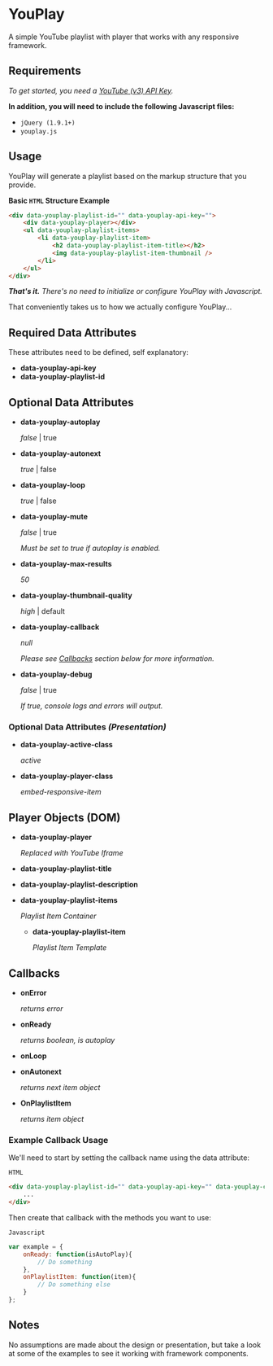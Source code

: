 # YouPlay
A simple YouTube playlist with player that works with any responsive framework.

## Requirements

_To get started, you need a [YouTube (v3) API Key](https://developers.google.com/youtube/v3/getting-started)._

**In addition, you will need to include the following Javascript files:**

* `jQuery (1.9.1+)`
* `youplay.js`

## Usage

YouPlay will generate a playlist based on the markup structure that you provide.

**Basic `HTML` Structure Example**

````html
<div data-youplay-playlist-id="" data-youplay-api-key="">
	<div data-youplay-player></div>
	<ul data-youplay-playlist-items>
		<li data-youplay-playlist-item>
			<h2 data-youplay-playlist-item-title></h2>
			<img data-youplay-playlist-item-thumbnail />
		</li>
	</ul>
</div>
````

_**That's it.** There's no need to initialize or configure YouPlay with Javascript._

That conveniently takes us to how we actually configure YouPlay...

## Required Data Attributes

These attributes need to be defined, self explanatory:

* **data-youplay-api-key**
* **data-youplay-playlist-id**

## Optional Data Attributes
* **data-youplay-autoplay**
  
  _false_ | true

* **data-youplay-autonext**

  _true_ | false

* **data-youplay-loop**

  _true_ | false

* **data-youplay-mute**

  _false_ | true
  
  _Must be set to true if autoplay is enabled._

* **data-youplay-max-results**

  _50_

* **data-youplay-thumbnail-quality**

  _high_ | default

* **data-youplay-callback**

  _null_
  
  _Please see [Callbacks](#callbacks) section below for more information._
 
* **data-youplay-debug**

  _false_ | true
  
  _If true, console logs and errors will output._

### Optional Data Attributes _(Presentation)_
* **data-youplay-active-class**

  _active_

* **data-youplay-player-class**

  _embed-responsive-item_

## Player Objects (DOM)

* **data-youplay-player**

  _Replaced with YouTube Iframe_

* **data-youplay-playlist-title**

* **data-youplay-playlist-description**

* **data-youplay-playlist-items**

  _Playlist Item Container_
  
  * **data-youplay-playlist-item**
  
    _Playlist Item Template_

## Callbacks

* **onError**

	_returns error_

* **onReady**

 	_returns boolean, is autoplay_

* **onLoop**

* **onAutonext**

 	_returns next item object_

* **OnPlaylistItem**

 	_returns item object_


### Example Callback Usage

We'll need to start by setting the callback name using the data attribute:

`HTML`
````html
<div data-youplay-playlist-id="" data-youplay-api-key="" data-youplay-callback="example">
	...
</div>
````

Then create that callback with the methods you want to use:

`Javascript`
````js
var example = {
	onReady: function(isAutoPlay){
		// Do something
	},
	onPlaylistItem: function(item){
		// Do something else
	}
};
````

## Notes

No assumptions are made about the design or presentation, but take a look at some of the examples to see it working with framework components.
